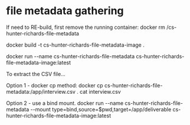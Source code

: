 # file metadata gathering
 
If need to RE-build, first remove the running container:
docker rm /cs-hunter-richards-file-metadata 
 
docker build -t cs-hunter-richards-file-metadata-image .

docker run --name cs-hunter-richards-file-metadata cs-hunter-richards-file-metadata-image:latest



To extract the CSV file...

Option 1 - docker cp method:
docker cp cs-hunter-richards-file-metadata:/app/interview.csv .
cat interview.csv

Option 2 - use a bind mount.
docker run --name cs-hunter-richards-file-metadata --mount type=bind,source=$pwd,target=/app/deliverable cs-hunter-richards-file-metadata-image:latest

